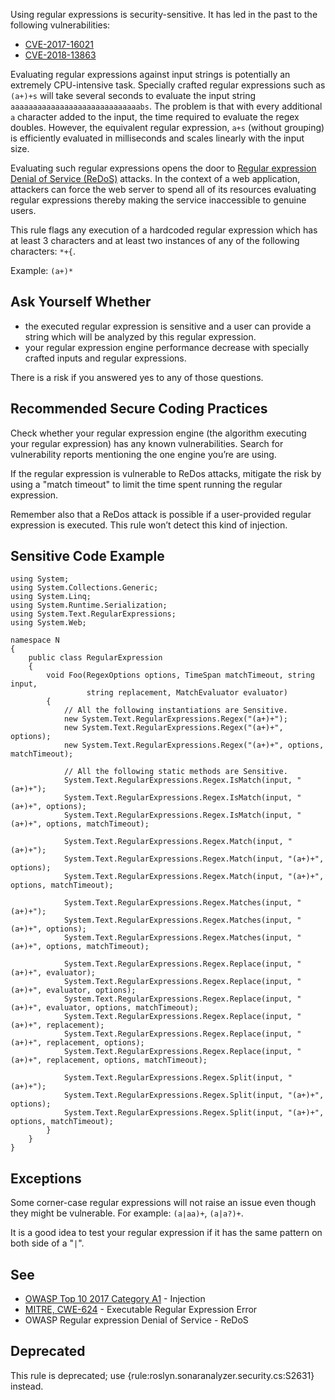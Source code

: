 Using regular expressions is security-sensitive. It has led in the past to the following vulnerabilities:
 
-  [CVE-2017-16021](http://cve.mitre.org/cgi-bin/cvename.cgi?name=CVE-2017-16021)
-  [CVE-2018-13863](http://cve.mitre.org/cgi-bin/cvename.cgi?name=CVE-2018-13863)

Evaluating regular expressions against input strings is potentially an extremely CPU-intensive task. Specially crafted regular expressions such as `(a+)+s` will take several seconds to evaluate the input string `aaaaaaaaaaaaaaaaaaaaaaaaaaaaabs`. The problem is that with every additional `a` character added to the input, the time required to evaluate the regex doubles. However, the equivalent regular expression, `a+s` (without grouping) is efficiently evaluated in milliseconds and scales linearly with the input size.
 
Evaluating such regular expressions opens the door to [Regular expression Denial of Service (ReDoS)](https://www.owasp.org/index.php/Regular_expression_Denial_of_Service_-_ReDoS) attacks. In the context of a web application, attackers can force the web server to spend all of its resources evaluating regular expressions thereby making the service inaccessible to genuine users.
 
This rule flags any execution of a hardcoded regular expression which has at least 3 characters and at least two instances of any of the following characters: `*+{`.
 
Example: `(a+)*`
 
## Ask Yourself Whether

-  the executed regular expression is sensitive and a user can provide a string which will be analyzed by this regular expression.
-  your regular expression engine performance decrease with specially crafted inputs and regular expressions.

There is a risk if you answered yes to any of those questions.
 
## Recommended Secure Coding Practices
 
Check whether your regular expression engine (the algorithm executing your regular expression) has any known vulnerabilities. Search for vulnerability reports mentioning the one engine you’re are using.
 
If the regular expression is vulnerable to ReDos attacks, mitigate the risk by using a "match timeout" to limit the time spent running the regular expression.
 
Remember also that a ReDos attack is possible if a user-provided regular expression is executed. This rule won’t detect this kind of injection.
 
## Sensitive Code Example

    using System;
    using System.Collections.Generic;
    using System.Linq;
    using System.Runtime.Serialization;
    using System.Text.RegularExpressions;
    using System.Web;
    
    namespace N
    {
        public class RegularExpression
        {
            void Foo(RegexOptions options, TimeSpan matchTimeout, string input,
                     string replacement, MatchEvaluator evaluator)
            {
                // All the following instantiations are Sensitive.
                new System.Text.RegularExpressions.Regex("(a+)+");
                new System.Text.RegularExpressions.Regex("(a+)+", options);
                new System.Text.RegularExpressions.Regex("(a+)+", options, matchTimeout);
    
                // All the following static methods are Sensitive.
                System.Text.RegularExpressions.Regex.IsMatch(input, "(a+)+");
                System.Text.RegularExpressions.Regex.IsMatch(input, "(a+)+", options);
                System.Text.RegularExpressions.Regex.IsMatch(input, "(a+)+", options, matchTimeout);
    
                System.Text.RegularExpressions.Regex.Match(input, "(a+)+");
                System.Text.RegularExpressions.Regex.Match(input, "(a+)+", options);
                System.Text.RegularExpressions.Regex.Match(input, "(a+)+", options, matchTimeout);
    
                System.Text.RegularExpressions.Regex.Matches(input, "(a+)+");
                System.Text.RegularExpressions.Regex.Matches(input, "(a+)+", options);
                System.Text.RegularExpressions.Regex.Matches(input, "(a+)+", options, matchTimeout);
    
                System.Text.RegularExpressions.Regex.Replace(input, "(a+)+", evaluator);
                System.Text.RegularExpressions.Regex.Replace(input, "(a+)+", evaluator, options);
                System.Text.RegularExpressions.Regex.Replace(input, "(a+)+", evaluator, options, matchTimeout);
                System.Text.RegularExpressions.Regex.Replace(input, "(a+)+", replacement);
                System.Text.RegularExpressions.Regex.Replace(input, "(a+)+", replacement, options);
                System.Text.RegularExpressions.Regex.Replace(input, "(a+)+", replacement, options, matchTimeout);
    
                System.Text.RegularExpressions.Regex.Split(input, "(a+)+");
                System.Text.RegularExpressions.Regex.Split(input, "(a+)+", options);
                System.Text.RegularExpressions.Regex.Split(input, "(a+)+", options, matchTimeout);
            }
        }
    }

## Exceptions
 
Some corner-case regular expressions will not raise an issue even though they might be vulnerable. For example: `(a|aa)+`, `(a|a?)+`.
 
It is a good idea to test your regular expression if it has the same pattern on both side of a "`|`".
 
## See

-  [OWASP Top 10 2017 Category A1](https://www.owasp.org/index.php/Top_10-2017_A1-Injection) - Injection
-  [MITRE, CWE-624](https://www.owasp.org/index.php/Regular_expression_Denial_of_Service_-_ReDoS) - Executable Regular Expression Error
-  OWASP Regular expression Denial of Service - ReDoS

## Deprecated
 
This rule is deprecated; use {rule:roslyn.sonaranalyzer.security.cs:S2631} instead.
